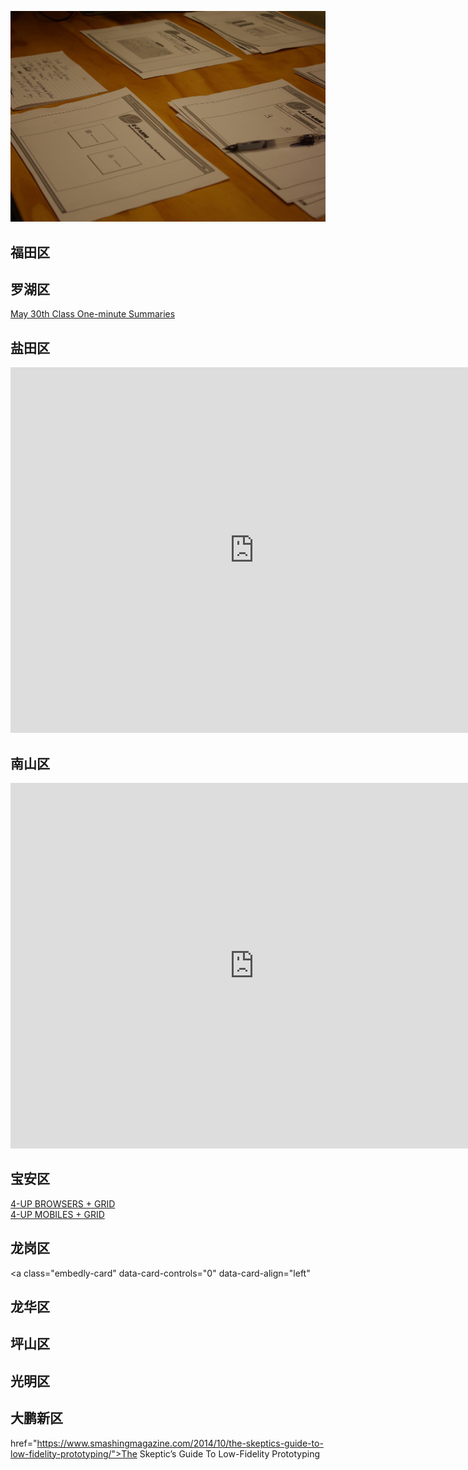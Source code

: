 ![Wireframe](images/6968244538_4c0f7c7e64_k.jpg ':class=banner-image')

##  福田区

## 罗湖区

[May 30th Class One-minute Summaries](https://sso.canvaslms.com/courses/1924881/assignments/14377745)

##  盐田区
<div class="video-container-16by9"><iframe src="https://docs.google.com/presentation/d/e/2PACX-1vRnnRFelgw1ksq_p8Eryg3dnyLCRRLPf5fBgdwdv9p-tCIwcxqWvzDGrGbjxGHL7HqEJVpmV26ntk3a/embed?start=false&loop=false&delayms=3000" frameborder="0" width=780" height="585" allowfullscreen="true" mozallowfullscreen="true" webkitallowfullscreen="true"></iframe></div>

##  南山区
<div class="video-container-4by3"><iframe width="780" height="585" src="https://www.youtube.com/embed/MwidSAlbEB8" frameborder="0" allow="accelerometer; autoplay; encrypted-media; gyroscope; picture-in-picture" allowfullscreen></iframe></div>

##  宝安区
[4-UP BROWSERS + GRID](https://sso.canvaslms.com/courses/1924881/files/folder/Downloads/Sketching%20Templates/sneakpeekit-4-browsers)  
[4-UP MOBILES + GRID](https://sso.canvaslms.com/courses/1924881/files/folder/Downloads/Sketching%20Templates/sneakpeekit-4-mobiles)  

##  龙岗区
<a class="embedly-card" data-card-controls="0" data-card-align="left" 
  
##  龙华区

##  坪山区

##  光明区
  

##  大鹏新区
  
  
  
  
  
  
  href="https://www.smashingmagazine.com/2014/10/the-skeptics-guide-to-low-fidelity-prototyping/">The Skeptic’s Guide To Low-Fidelity Prototyping</a>
